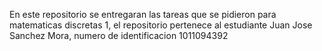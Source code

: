 En este repositorio se entregaran las tareas que se pidieron para matematicas discretas 1,
el repositorio pertenece al estudiante Juan Jose Sanchez Mora, numero de identificacion 1011094392
